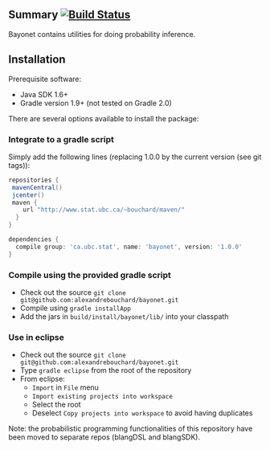 <!-- File generated by tutorialj -->

Summary [![Build Status](https://travis-ci.org/alexandrebouchard/bayonet.png?branch=master)](https://travis-ci.org/alexandrebouchard/bayonet)
-------

Bayonet contains utilities for doing probability inference.


Installation
------------

Prerequisite software:

- Java SDK 1.6+
- Gradle version 1.9+ (not tested on Gradle 2.0)

There are several options available to install the package:

### Integrate to a gradle script

Simply add the following lines (replacing 1.0.0 by the current version (see git tags)):

```groovy
repositories {
 mavenCentral()
 jcenter()
 maven {
    url "http://www.stat.ubc.ca/~bouchard/maven/"
  }
}

dependencies {
  compile group: 'ca.ubc.stat', name: 'bayonet', version: '1.0.0'
}
```

### Compile using the provided gradle script

- Check out the source ``git clone git@github.com:alexandrebouchard/bayonet.git``
- Compile using ``gradle installApp``
- Add the jars in ``build/install/bayonet/lib/`` into your classpath

### Use in eclipse

- Check out the source ``git clone git@github.com:alexandrebouchard/bayonet.git``
- Type ``gradle eclipse`` from the root of the repository
- From eclipse:
  - ``Import`` in ``File`` menu
  - ``Import existing projects into workspace``
  - Select the root
  - Deselect ``Copy projects into workspace`` to avoid having duplicates

 
Note: the probabilistic programming functionalities of this repository have been moved to separate repos (blangDSL and blangSDK).
